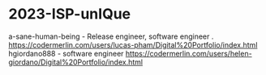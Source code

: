 # 2023-ISP-unIQue
a-sane-human-being - Release engineer, software engineer
.        https://codermerlin.com/users/lucas-pham/Digital%20Portfolio/index.html
hgiordano888 - software engineer https://codermerlin.com/users/helen-giordano/Digital%20Portfolio/index.html
